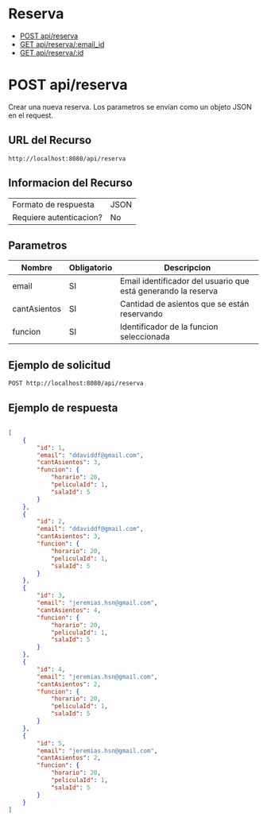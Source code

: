# Reserva
- [POST api/reserva](./post-api-reserva.md)
- [GET api/reserva/:email_id](./get-api-reserva-id.md)
- [GET api/reserva/:id](./get-api-reserva-email-id.md)

# POST api/reserva
Crear una nueva reserva. Los parametros se envían como un objeto JSON en el request.

## URL del Recurso
`http://localhost:8080/api/reserva`

## Informacion del Recurso
|                         |       |
|-------------------------|-------|
| Formato de respuesta    | JSON  |
| Requiere autenticacion? | No    |

## Parametros
| Nombre       | Obligatorio | Descripcion                                                   |
|--------------|-------------|---------------------------------------------------------------|
| email        | SI          | Email identificador del usuario que está generando la reserva |
| cantAsientos | SI          | Cantidad de asientos que se están reservando                  |
| funcion      | SI          | Identificador de la funcion seleccionada                      |

## Ejemplo de solicitud

`POST http://localhost:8080/api/reserva`

## Ejemplo de respuesta
```JSON

[
    {
        "id": 1,
        "email": "ddaviddf@gmail.com",
        "cantAsientos": 3,
        "funcion": {
            "horario": 20,
            "peliculaId": 1,
            "salaId": 5
        }
    },
    {
        "id": 2,
        "email": "ddaviddf@gmail.com",
        "cantAsientos": 3,
        "funcion": {
            "horario": 20,
            "peliculaId": 1,
            "salaId": 5
        }
    },
    {
        "id": 3,
        "email": "jeremias.hsn@gmail.com",
        "cantAsientos": 4,
        "funcion": {
            "horario": 20,
            "peliculaId": 1,
            "salaId": 5
        }
    },
    {
        "id": 4,
        "email": "jeremias.hsn@gmail.com",
        "cantAsientos": 2,
        "funcion": {
            "horario": 20,
            "peliculaId": 1,
            "salaId": 5
        }
    },
    {
        "id": 5,
        "email": "jeremias.hsn@gmail.com",
        "cantAsientos": 2,
        "funcion": {
            "horario": 20,
            "peliculaId": 1,
            "salaId": 5
        }
    }
]

```